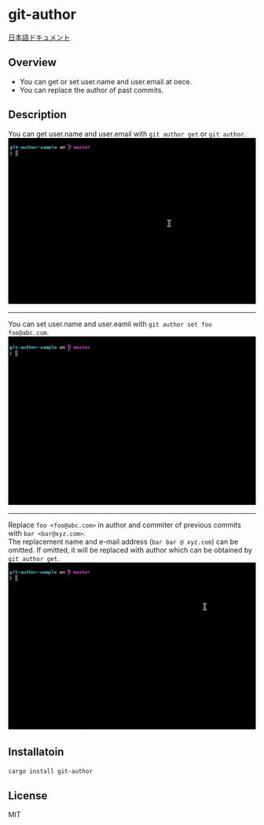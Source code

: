 # git-author

[日本語ドキュメント]()

## Overview
- You can get or set user.name and user.email at oece.
- You can replace the author of past commits.

## Description
You can get user.name and user.email with `git author get` or `git author`.  
![get-demo](/media/get.gif)

---

You can set user.name and user.eamil with `git author set foo foo@abc.com`.  
![set-demo](/media/set.gif)

---

Replace `foo <foo@abc.com>` in author and commiter of previous commits with `bar <bar@xyz.com>`.  
The replacement name and e-mail address (`bar bar @ xyz.com`) can be omitted.
If omitted, it will be replaced with author which can be obtained by` git author get`.
![replace-demo](/media/replace.gif)

## Installatoin
`cargo install git-author`

## License
MIT
